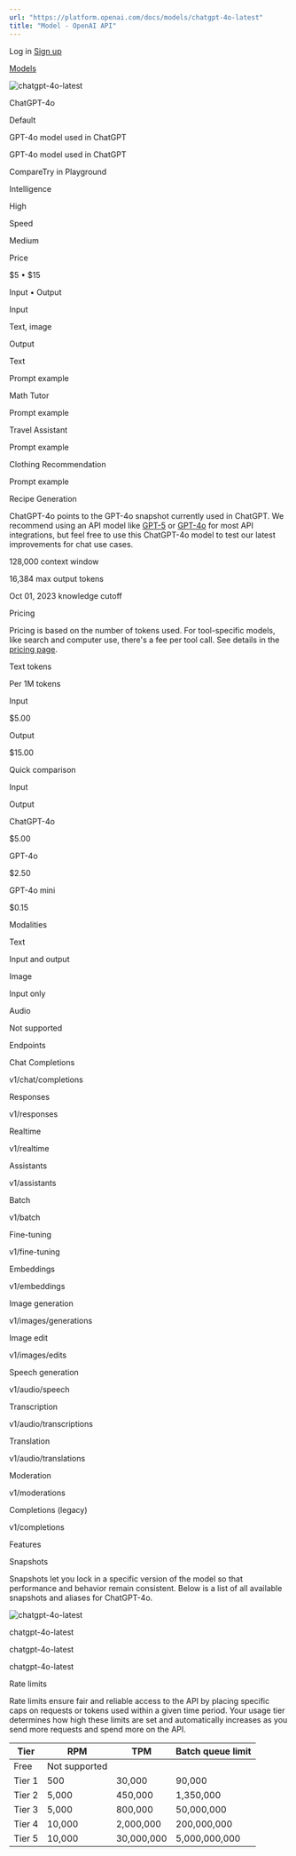 ```yaml
---
url: "https://platform.openai.com/docs/models/chatgpt-4o-latest"
title: "Model - OpenAI API"
---
```


Log in [Sign up](https://platform.openai.com/signup)

[Models](https://platform.openai.com/docs/models)

![chatgpt-4o-latest](https://cdn.openai.com/API/docs/images/model-page/model-icons/chatgpt-4o-latest.png)

ChatGPT-4o

Default

GPT-4o model used in ChatGPT

GPT-4o model used in ChatGPT

CompareTry in Playground

Intelligence

High

Speed

Medium

Price

$5 • $15

Input • Output

Input

Text, image

Output

Text

Prompt example

Math Tutor

Prompt example

Travel Assistant

Prompt example

Clothing Recommendation

Prompt example

Recipe Generation

ChatGPT-4o points to the GPT-4o snapshot currently used in ChatGPT. We recommend using an API model like [GPT-5](https://platform.openai.com/docs/models/gpt-5) or [GPT-4o](https://platform.openai.com/docs/models/gpt-4o) for most API integrations, but feel free to use this ChatGPT-4o model to test our latest improvements for chat use cases.

128,000 context window

16,384 max output tokens

Oct 01, 2023 knowledge cutoff

Pricing

Pricing is based on the number of tokens used. For tool-specific models, like search and computer use, there's a fee per tool call. See details in the [pricing page](https://platform.openai.com/docs/pricing).

Text tokens

Per 1M tokens

Input

$5.00

Output

$15.00

Quick comparison

Input

Output

ChatGPT-4o

$5.00

GPT-4o

$2.50

GPT-4o mini

$0.15

Modalities

Text

Input and output

Image

Input only

Audio

Not supported

Endpoints

Chat Completions

v1/chat/completions

Responses

v1/responses

Realtime

v1/realtime

Assistants

v1/assistants

Batch

v1/batch

Fine-tuning

v1/fine-tuning

Embeddings

v1/embeddings

Image generation

v1/images/generations

Image edit

v1/images/edits

Speech generation

v1/audio/speech

Transcription

v1/audio/transcriptions

Translation

v1/audio/translations

Moderation

v1/moderations

Completions (legacy)

v1/completions

Features

Snapshots

Snapshots let you lock in a specific version of the model so that performance and behavior remain consistent. Below is a list of all available snapshots and aliases for ChatGPT-4o.

![chatgpt-4o-latest](https://cdn.openai.com/API/docs/images/model-page/model-icons/chatgpt-4o-latest.png)

chatgpt-4o-latest

chatgpt-4o-latest

chatgpt-4o-latest

Rate limits

Rate limits ensure fair and reliable access to the API by placing specific caps on requests or tokens used within a given time period. Your usage tier determines how high these limits are set and automatically increases as you send more requests and spend more on the API.

| Tier | RPM | TPM | Batch queue limit |
| --- | --- | --- | --- |
| Free | Not supported |
| Tier 1 | 500 | 30,000 | 90,000 |
| Tier 2 | 5,000 | 450,000 | 1,350,000 |
| Tier 3 | 5,000 | 800,000 | 50,000,000 |
| Tier 4 | 10,000 | 2,000,000 | 200,000,000 |
| Tier 5 | 10,000 | 30,000,000 | 5,000,000,000 |